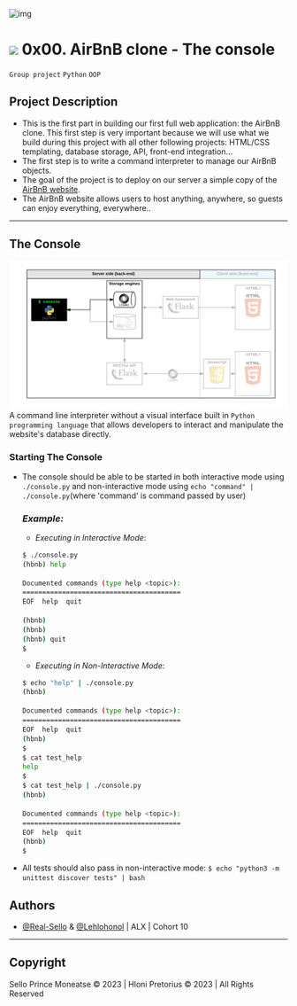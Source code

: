 ![img](https://i.imgur.com/sftSnOT.png)
# <img src="https://iconape.com/wp-content/png_logo_vector/airbnb-2.png" width=30> 0x00. AirBnB clone - The console
`Group project` `Python` `OOP`
## Project Description
- This is the first part in building our first full web application: the AirBnB clone. This first step is very important because we will use what we build during this project with all other following projects: HTML/CSS templating, database storage, API, front-end integration…
- The first step is to write a command interpreter to manage our AirBnB objects.
- The goal of the project is to deploy on our server a simple copy of the [AirBnB website](https://www.airbnb.com/).
- The AirBnB website allows users to host anything, anywhere, so guests can enjoy everything, everywhere..
---
## The Console
![img](images/815046647d23428a14ca.png)
A command line interpreter without a visual interface built in `Python programming language` that allows developers to interact and manipulate the website's database directly.
### Starting The Console
- The console should be able to be started in both interactive mode using `./console.py` and non-interactive mode using `echo "command" | ./console.py`(where 'command' is command passed by user)
  ### *Example:*
    - *Executing in Interactive Mode*:
    ```bash 
    $ ./console.py
    (hbnb) help

    Documented commands (type help <topic>):
    ========================================
    EOF  help  quit

    (hbnb) 
    (hbnb) 
    (hbnb) quit
    $
    ```
    - *Executing in Non-Interactive Mode*:
    ```bash
    $ echo "help" | ./console.py
    (hbnb)

    Documented commands (type help <topic>):
    ========================================
    EOF  help  quit
    (hbnb) 
    $
    $ cat test_help
    help
    $
    $ cat test_help | ./console.py
    (hbnb)

    Documented commands (type help <topic>):
    ========================================
    EOF  help  quit
    (hbnb) 
    $
    ```
- All tests should also pass in non-interactive mode: `$ echo "python3 -m unittest discover tests" | bash`
## Authors
- [@Real-Sello](https://github.com/Real-Sello) & [@Lehlohonol](https://github.com/Lehlohonol) | ALX | Cohort 10
___

## Copyright

Sello Prince Moneatse &copy; 2023 | Hloni Pretorius &copy; 2023 | All Rights Reserved
